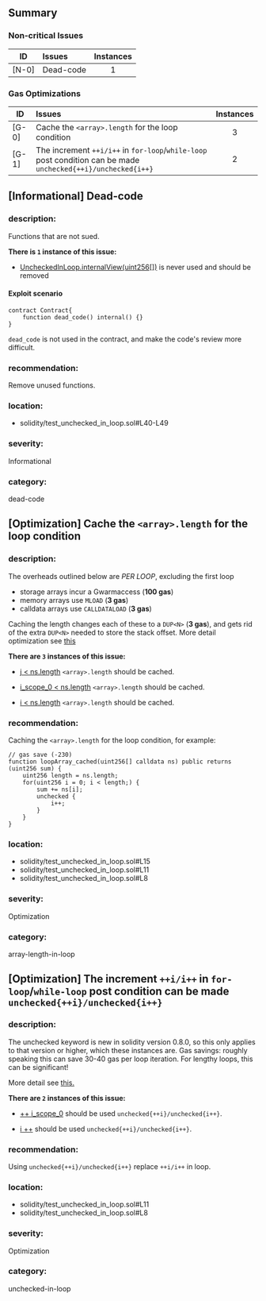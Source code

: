 ## Summary 

### Non-critical Issues

|ID|Issues|Instances|
|---|:---|:---:|
| [N-0] | Dead-code | 1 |


### Gas Optimizations

|ID|Issues|Instances|
|---|:---|:---:|
| [G-0] | Cache the `<array>.length` for the loop condition | 3 |
| [G-1] | The increment `++i/i++` in `for-loop`/`while-loop` post condition can be made `unchecked{++i}/unchecked{i++}` | 2 |



## [Informational] Dead-code

### description:
Functions that are not sued.

**There is `1` instance of this issue:**

- [UncheckedInLoop.internalView(uint256[])](solidity/test_unchecked_in_loop.sol#L40-L49) is never used and should be removed

#### Exploit scenario

```solidity
contract Contract{
    function dead_code() internal() {}
}
```
`dead_code` is not used in the contract, and make the code's review more difficult.

### recommendation:
Remove unused functions.

### location:
- solidity/test_unchecked_in_loop.sol#L40-L49

### severity:
Informational

### category:
dead-code

## [Optimization] Cache the `<array>.length` for the loop condition

### description:

The overheads outlined below are _PER LOOP_, excluding the first loop
* storage arrays incur a Gwarmaccess (**100 gas**)
* memory arrays use `MLOAD` (**3 gas**)
* calldata arrays use `CALLDATALOAD` (**3 gas**)

Caching the length changes each of these to a `DUP<N>` (**3 gas**), and gets rid of the extra `DUP<N>` needed to store the stack offset.
More detail optimization see [this](https://gist.github.com/0xxfu/80fcbc39d2d38d85ae61b4b8838ef30b)


**There are `3` instances of this issue:**

- [j < ns.length](solidity/test_unchecked_in_loop.sol#L15) `<array>.length` should be cached.

- [i_scope_0 < ns.length](solidity/test_unchecked_in_loop.sol#L11) `<array>.length` should be cached.

- [i < ns.length](solidity/test_unchecked_in_loop.sol#L8) `<array>.length` should be cached.


### recommendation:

Caching the `<array>.length` for the loop condition, for example:
```solidity
// gas save (-230)
function loopArray_cached(uint256[] calldata ns) public returns (uint256 sum) {
    uint256 length = ns.length;
    for(uint256 i = 0; i < length;) {
        sum += ns[i];
        unchecked {
            i++;
        }
    }
}
```


### location:
- solidity/test_unchecked_in_loop.sol#L15
- solidity/test_unchecked_in_loop.sol#L11
- solidity/test_unchecked_in_loop.sol#L8

### severity:
Optimization

### category:
array-length-in-loop

## [Optimization] The increment `++i/i++` in `for-loop`/`while-loop` post condition can be made `unchecked{++i}/unchecked{i++}`

### description:

The unchecked keyword is new in solidity version 0.8.0, so this only applies to that version or higher, which these instances are. 
Gas savings: roughly speaking this can save 30-40 gas per loop iteration. For lengthy loops, this can be significant!

More detail see [this.](https://gist.github.com/0xxfu/67eb8e3d8fe0b8d35370c1263e606d38)


**There are `2` instances of this issue:**

- [++ i_scope_0](solidity/test_unchecked_in_loop.sol#L11) should be used `unchecked{++i}/unchecked{i++}`.

- [i ++](solidity/test_unchecked_in_loop.sol#L8) should be used `unchecked{++i}/unchecked{i++}`.


### recommendation:

Using `unchecked{++i}/unchecked{i++}` replace `++i/i++` in loop.


### location:
- solidity/test_unchecked_in_loop.sol#L11
- solidity/test_unchecked_in_loop.sol#L8

### severity:
Optimization

### category:
unchecked-in-loop
